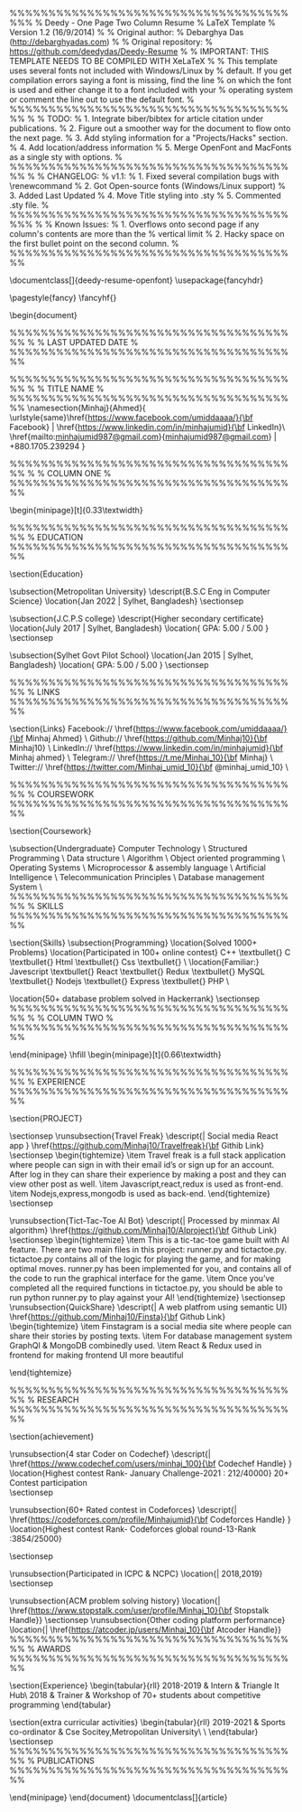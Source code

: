  %%%%%%%%%%%%%%%%%%%%%%%%%%%%%%%%%%%%%%%
% Deedy - One Page Two Column Resume
% LaTeX Template
% Version 1.2 (16/9/2014)
%
% Original author:
% Debarghya Das (http://debarghyadas.com)
%
% Original repository:
% https://github.com/deedydas/Deedy-Resume
%
% IMPORTANT: THIS TEMPLATE NEEDS TO BE COMPILED WITH XeLaTeX
%
% This template uses several fonts not included with Windows/Linux by
% default. If you get compilation errors saying a font is missing, find the line
% on which the font is used and either change it to a font included with your
% operating system or comment the line out to use the default font.
% 
%%%%%%%%%%%%%%%%%%%%%%%%%%%%%%%%%%%%%%
% 
% TODO:
% 1. Integrate biber/bibtex for article citation under publications.
% 2. Figure out a smoother way for the document to flow onto the next page.
% 3. Add styling information for a "Projects/Hacks" section.
% 4. Add location/address information
% 5. Merge OpenFont and MacFonts as a single sty with options.
% 
%%%%%%%%%%%%%%%%%%%%%%%%%%%%%%%%%%%%%%
%
% CHANGELOG:
% v1.1:
% 1. Fixed several compilation bugs with \renewcommand
% 2. Got Open-source fonts (Windows/Linux support)
% 3. Added Last Updated
% 4. Move Title styling into .sty
% 5. Commented .sty file.
%
%%%%%%%%%%%%%%%%%%%%%%%%%%%%%%%%%%%%%%%
%
% Known Issues:
% 1. Overflows onto second page if any column's contents are more than the
% vertical limit
% 2. Hacky space on the first bullet point on the second column.
%
%%%%%%%%%%%%%%%%%%%%%%%%%%%%%%%%%%%%%%


\documentclass[]{deedy-resume-openfont}
\usepackage{fancyhdr}
 
\pagestyle{fancy}
\fancyhf{}
 
\begin{document}

%%%%%%%%%%%%%%%%%%%%%%%%%%%%%%%%%%%%%%
%
%     LAST UPDATED DATE
%
%%%%%%%%%%%%%%%%%%%%%%%%%%%%%%%%%%%%%%


%%%%%%%%%%%%%%%%%%%%%%%%%%%%%%%%%%%%%%
%
%     TITLE NAME
%
%%%%%%%%%%%%%%%%%%%%%%%%%%%%%%%%%%%%%%
\namesection{Minhaj}{Ahmed}{ \urlstyle{same}\href{https://www.facebook.com/umiddaaaa/}{\bf Facebook}   |   \href{https://www.linkedin.com/in/minhajumid}{\bf LinkedIn}\\
\href{mailto:minhajumid987@gmail.com}{minhajumid987@gmail.com} | +880.1705.239294
}

%%%%%%%%%%%%%%%%%%%%%%%%%%%%%%%%%%%%%%
%
%     COLUMN ONE
%
%%%%%%%%%%%%%%%%%%%%%%%%%%%%%%%%%%%%%%

\begin{minipage}[t]{0.33\textwidth} 

%%%%%%%%%%%%%%%%%%%%%%%%%%%%%%%%%%%%%%
%     EDUCATION
%%%%%%%%%%%%%%%%%%%%%%%%%%%%%%%%%%%%%%

\section{Education} 

\subsection{Metropolitan University}
\descript{B.S.C Eng in Computer Science}
\location{Jan 2022 | Sylhet, Bangladesh}
\sectionsep

\subsection{J.C.P.S college}
\descript{Higher secondary certificate}
\location{July 2017 | Sylhet, Bangladesh}
\location{  GPA: 5.00 / 5.00 }
\sectionsep

\subsection{Sylhet Govt Pilot School}
\location{Jan 2015 | Sylhet, Bangladesh}
\location{  GPA: 5.00 / 5.00 }
\sectionsep

%%%%%%%%%%%%%%%%%%%%%%%%%%%%%%%%%%%%%%
%     LINKS
%%%%%%%%%%%%%%%%%%%%%%%%%%%%%%%%%%%%%%

\section{Links} 
Facebook:// \href{https://www.facebook.com/umiddaaaa/}{\bf Minhaj Ahmed} \\
Github:// \href{https://github.com/Minhaj10}{\bf Minhaj10} \\
LinkedIn://  \href{https://www.linkedin.com/in/minhajumid}{\bf Minhaj ahmed} \\
Telegram://  \href{https://t.me/Minhaj_10}{\bf Minhaj} \\
Twitter://  \href{https://twitter.com/Minhaj_umid_10}{\bf @minhaj\_umid\_10} \\

%%%%%%%%%%%%%%%%%%%%%%%%%%%%%%%%%%%%%%
%     COURSEWORK
%%%%%%%%%%%%%%%%%%%%%%%%%%%%%%%%%%%%%%

\section{Coursework}

\subsection{Undergraduate}
Computer Technology \\
Structured Programming \\
Data structure \\
Algorithm \\
Object oriented programming \\
Operating Systems \\
Microprocessor \& assembly language \\
Artificial Intelligence \\
Telecommunication Principles \\
Database management System \\
%%%%%%%%%%%%%%%%%%%%%%%%%%%%%%%%%%%%%%
%     SKILLS
%%%%%%%%%%%%%%%%%%%%%%%%%%%%%%%%%%%%%%

\section{Skills}
\subsection{Programming}
\location{Solved 1000+ Problems}
\location{Participated in 100+ online contest}
C++ \textbullet{}   C \textbullet{}   Html \textbullet{} Css \textbullet{} \\
\location{Familiar:}
Javescript \textbullet{} React \textbullet{} Redux \textbullet{} MySQL \textbullet{} Nodejs \textbullet{} Express \textbullet{} PHP \\

\location{50+ database problem solved in Hackerrank}
\sectionsep
%%%%%%%%%%%%%%%%%%%%%%%%%%%%%%%%%%%%%%
%
%     COLUMN TWO
%
%%%%%%%%%%%%%%%%%%%%%%%%%%%%%%%%%%%%%%

\end{minipage} 
\hfill
\begin{minipage}[t]{0.66\textwidth} 

%%%%%%%%%%%%%%%%%%%%%%%%%%%%%%%%%%%%%%
%     EXPERIENCE
%%%%%%%%%%%%%%%%%%%%%%%%%%%%%%%%%%%%%%

\section{PROJECT}

\sectionsep
\runsubsection{Travel Freak}
\descript{| Social media React app }
\href{https://github.com/Minhaj10/Travelfreak}{\bf Githib Link} 
\sectionsep
\begin{tightemize}
\item Travel freak is a full stack application where people can sign in with their email id’s or sign up for an account. After log in they can share their experience by making a post and they can view other post as well. 
\item Javascript,react,redux is used as front-end.
\item Nodejs,express,mongodb is used as back-end.
\end{tightemize}
\sectionsep

\runsubsection{Tict-Tac-Toe AI Bot}
\descript{| Processed by minmax AI algorithm}
\href{https://github.com/Minhaj10/AIproject}{\bf Github Link} 
\sectionsep
\begin{tightemize}
\item This is a tic-tac-toe game built with AI feature. There are two main files in this project: runner.py and tictactoe.py. tictactoe.py contains all of the logic for playing the game, and for making optimal moves. runner.py has been implemented for you, and contains all of the code to run the graphical interface for the game. 
\item Once you’ve completed all the required functions in tictactoe.py, you should be able to run python runner.py to play against your AI!
\end{tightemize}
\sectionsep
\runsubsection{QuickShare}
\descript{| A web platfrom using semantic UI}
\href{https://github.com/Minhaj10/Finsta}{\bf Github Link} 
\begin{tightemize}
\item Finstagram is a social media site where people can share their stories by posting texts. 
\item For database management system GraphQl & MongoDB combinedly used.
\item React \& Redux used in frontend for making frontend UI more beautiful 

\end{tightemize}

%%%%%%%%%%%%%%%%%%%%%%%%%%%%%%%%%%%%%%
%     RESEARCH
%%%%%%%%%%%%%%%%%%%%%%%%%%%%%%%%%%%%%%

\section{achievement}

\runsubsection{4 star Coder on Codechef}
\descript{| \href{https://www.codechef.com/users/minhaj_100}{\bf Codechef Handle} }
\location{Highest contest Rank- January Challenge-2021 : 212/40000}
20+ Contest participation  
\sectionsep


\runsubsection{60+ Rated contest in Codeforces}
\descript{| \href{https://codeforces.com/profile/Minhajumid}{\bf Codeforces Handle} }
\location{Highest contest Rank- Codeforces global round-13-Rank :3854/25000}

\sectionsep

\runsubsection{Participated in ICPC \& NCPC}
\location{| 2018,2019}
\sectionsep

\runsubsection{ACM problem solving history}
\location{|  \href{https://www.stopstalk.com/user/profile/Minhaj_10}{\bf Stopstalk Handle}}
\sectionsep
\runsubsection{Other coding platform performance}
\location{|  \href{https://atcoder.jp/users/Minhaj_10}{\bf Atcoder Handle}}
%%%%%%%%%%%%%%%%%%%%%%%%%%%%%%%%%%%%%%
%     AWARDS
%%%%%%%%%%%%%%%%%%%%%%%%%%%%%%%%%%%%%%

\section{Experience} 
\begin{tabular}{rll}
2018-2019	     & Intern  & Triangle It Hub\\
     2018	     & Trainer  & Workshop of 70+ students about competitive programming
\end{tabular}

\section{extra curricular activities} 
\begin{tabular}{rll}
2019-2021	     & Sports co-ordinator  & Cse Socitey,Metropolitan University\\
 \\
\end{tabular}
\sectionsep
%%%%%%%%%%%%%%%%%%%%%%%%%%%%%%%%%%%%%%
%     PUBLICATIONS
%%%%%%%%%%%%%%%%%%%%%%%%%%%%%%%%%%%%%%


\end{minipage} 
\end{document}  \documentclass[]{article}
